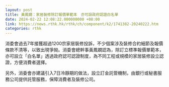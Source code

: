 ```yaml
---
layout: post
title: 黃鳳嫺：家居裝修除訂報價單範本　亦可設政府認證白名單
date: 2024-02-22 12:08:22.000000000 +08:00
link: https://news.rthk.hk/rthk/ch/component/k2/1741382-20240222.htm
categories: rthk
---
```


消委會過去7年接獲超過1200宗家居裝修投訴，不少個案涉及裝修合約細節及報價條款不清等，以致出現爭拗。消委會總幹事黃鳳嫺認為，除訂立標準報價單範本，亦可設立「白名單」透過政府認可認證制度，為不同工程或規模的家居裝修設立認證，方便消費者選擇。

另外，消委會亦建議引入7日冷靜期的做法，設立訂金託管機制，由銀行或秘書服務公司提供託管服務，保障消費者及裝修公司。

